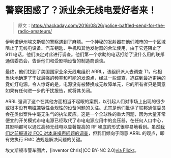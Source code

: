 # 警察困惑了？派业余无线电爱好者来！

> 原文：<https://hackaday.com/2016/08/26/police-baffled-send-for-the-radio-amateurs/>

伊利诺伊州埃文斯顿的警察遇到了麻烦。一个神秘的发射器在他们城市的一个区域阻止了无线电设备、汽车钥匙、手机和其他发射器的合法使用，由于它还阻止了 911 电话，他们决定对此进行调查。他们第一个求助的电话打给了没什么用的联邦通信委员会，告诉他们和受影响设备的制造商谈谈。

最终，他们找到了美国国家业余无线电组织 ARRL，该组织派人去调查 T1。他相当快地确定了干扰最强的频率和可能的发源点，经过一些调查，追踪到最近更换的霓虹灯电源。令人惊讶的是，电源没有被替换成无故障单元，它的所有者只是同意如果有任何进一步的干扰报告，就将其关闭。

ARRL 强调了这个在其他方面相当不起眼的案例，以引起人们对市场上出现的很少或根本没有电磁兼容性合规性的设备问题的关注。尤其是他们批评了联邦通信委员会在类似案件中毫无生气的执法反应。这是一个全球性的重大问题，因为大量非常便宜的开关模式市电电源已经取代了市电电源应用中的变压器，在任何人口中心，其影响都可以通过高频无线电以显著提高的 RF 噪底的形式很容易地看到。虽然[我们之前报道过 FCC 对本底噪声问题的调查](http://hackaday.com/2016/06/21/fcc-to-investigate-raised-rf-noise-floor/)，但我们倾向于同意 ARRL 的观点，即有效执行 EMC 法规是解决问题的关键。

埃文斯顿市警车图片，[inventor Chris](CC BY-NC 2.0)[via Flickr](https://www.flickr.com/photos/inventorchris2/21076115680/)。